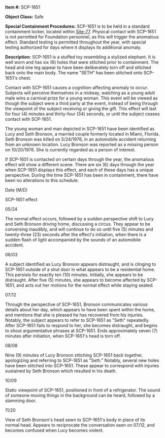 **Item #:** SCP-1651

**Object Class:** Safe

**Special Containment Procedures:** SCP-1651 is to be held in a standard containment locker, located within [Site-77](/secure-facility-dossier-site-77). Physical contact with SCP-1651 is not permitted for Foundation personnel, as this will trigger the anomalous effect. Standard testing is permitted throughout the year, with special testing authorized for days where it displays its additional anomaly.

**Description:** SCP-1651 is a stuffed toy resembling a stylized elephant. It is well worn and has six (6) holes that were stitched prior to containment. The head and one leg appear to have been deliberately torn off and stitched back onto the main body. The name "SETH" has been stitched onto SCP-1651's chest.

Contact with SCP-1651 causes a cognition-affecting anomaly to occur. Subjects will perceive themselves in a midway, watching as a young adult male wins a carnival prize for a young woman. This event will be viewed as though the subject were a third party at the event, instead of being through the viewpoint of the subject receiving or giving the gift. This effect will last for four (4) minutes and thirty-four (34) seconds, or until the subject ceases contact with SCP-1651.

The young woman and man depicted in SCP-1651 have been identified as Lucy and Seth Bronson, a married couple formerly located in Miami, Florida. Seth Bronson was killed on 5/24/1976, in an automobile accident returning from an unknown location. Lucy Bronson was reported as a missing person on 10/20/1976. She is currently regarded as a person of interest.

If SCP-1651 is contacted on certain days through the year, the anomalous effect will show a different scene. There are six (6) days through the year when SCP-1651 displays this effect, and each of these days has a unique perspective. During the time SCP-1651 has been in containment, there have been no alterations to this schedule.

Date (M/D)

SCP-1651 effect

05/24

The normal effect occurs, followed by a sudden perspective shift to Lucy and Seth Bronson driving home, discussing a circus. They appear to be conversing inaudibly, and will continue to do so until five (5) minutes and twenty-three (23) seconds after the effect's initiation, when there is a sudden flash of light accompanied by the sounds of an automobile accident.

06/03

A subject identified as Lucy Bronson appears distraught, and is clinging to SCP-1651 outside of a shut door in what appears to be a residential home. This persists for exactly ten (10) minutes. Initially, she appears to be distraught. After five (5) minutes, she appears to become affected by SCP-1651, and acts out her motions for the normal effect while staying seated.

07/12

Through the perspective of SCP-1651, Bronson communicates various details about her day, which appears to have been spent within the home, and mentions that she is pleased he has recovered from his injuries. Notably, the subject appears to refer to SCP-1651 as "Seth" repeatedly. After SCP-1651 fails to respond to her, she becomes distraught, and begins to shout argumentative phrases at SCP-1651. Ends approximately seven (7) minutes after initiation, when SCP-1651's head is torn off.

08/08

Nine (9) minutes of Lucy Bronson stitching SCP-1651 back together, apologizing and referring to SCP-1651 as "Seth." Notably, several new holes have been stitched into SCP-1651. These appear to correspond with injuries sustained by Seth Bronson which resulted in his death.

10/09

Static viewpoint of SCP-1651, positioned in front of a refrigerator. The sound of someone moving things in the background can be heard, followed by a slamming door.

11/20

View of Seth Bronson's head sewn to SCP-1651's body in place of its normal head. Appears to reciprocate the conversation seen on 07/12, and becomes confused when Lucy becomes violent.